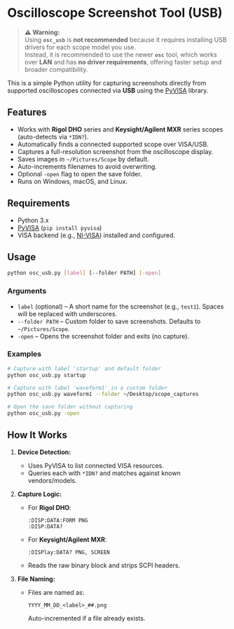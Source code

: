# Oscilloscope Screenshot Tool (USB)

> **⚠️ Warning:**  
> Using **`osc_usb`** is **not recommended** because it requires installing USB drivers for each scope model you use.  
> Instead, it is recommended to use the newer **`osc`** tool, which works over **LAN** and has **no driver requirements**, offering faster setup and broader compatibility.

This is a simple Python utility for capturing screenshots directly from supported oscilloscopes connected via **USB** using the [PyVISA](https://pyvisa.readthedocs.io/en/latest/) library.

## Features
- Works with **Rigol DHO** series and **Keysight/Agilent MXR** series scopes (auto-detects via `*IDN?`).
- Automatically finds a connected supported scope over VISA/USB.
- Captures a full-resolution screenshot from the oscilloscope display.
- Saves images in `~/Pictures/Scope` by default.
- Auto-increments filenames to avoid overwriting.
- Optional `-open` flag to open the save folder.
- Runs on Windows, macOS, and Linux.

## Requirements
- Python 3.x  
- [PyVISA](https://pyvisa.readthedocs.io/en/latest/) (`pip install pyvisa`)  
- VISA backend (e.g., [NI-VISA](https://www.ni.com/en-us/support/downloads/drivers/download.ni-visa.html)) installed and configured.

## Usage
```bash
python osc_usb.py [label] [--folder PATH] [-open]
```

### Arguments
- `label` (optional) – A short name for the screenshot (e.g., `test1`). Spaces will be replaced with underscores.  
- `--folder PATH` – Custom folder to save screenshots. Defaults to `~/Pictures/Scope`.  
- `-open` – Opens the screenshot folder and exits (no capture).

### Examples
```bash
# Capture with label 'startup' and default folder
python osc_usb.py startup

# Capture with label 'waveform1' in a custom folder
python osc_usb.py waveform1 --folder ~/Desktop/scope_captures

# Open the save folder without capturing
python osc_usb.py -open
```

## How It Works
1. **Device Detection:**  
   - Uses PyVISA to list connected VISA resources.
   - Queries each with `*IDN?` and matches against known vendors/models.

2. **Capture Logic:**  
   - For **Rigol DHO**:  
     ```
     :DISP:DATA:FORM PNG
     :DISP:DATA?
     ```
   - For **Keysight/Agilent MXR**:  
     ```
     :DISPlay:DATA? PNG, SCREEN
     ```
   - Reads the raw binary block and strips SCPI headers.

3. **File Naming:**  
   - Files are named as:  
     ```
     YYYY_MM_DD_<label>_##.png
     ```
     Auto-incremented if a file already exists.
